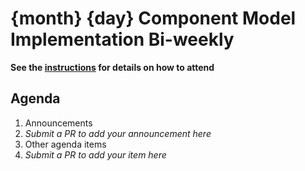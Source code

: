 # {month} {day} Component Model Implementation Bi-weekly

**See the [instructions](../README.md) for details on how to attend**

## Agenda

1. Announcements
  1. _Submit a PR to add your announcement here_
1. Other agenda items
  1. _Submit a PR to add your item here_
